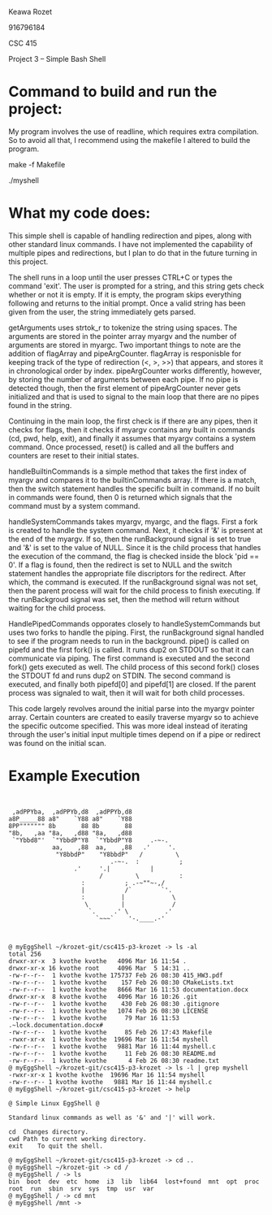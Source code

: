 Keawa Rozet

916796184

CSC 415

Project 3 – Simple Bash Shell



# Command to build and run the project:

My program involves the use of readline, which requires extra compilation. So to avoid all that, I recommend using the makefile I altered to build the program.

make -f Makefile

./myshell


# What my code does:

This simple shell is capable of handling redirection and pipes, along with other standard linux commands. I have not implemented the capability of multiple pipes and redirections, but I plan to do that in the future turning in this project.

The shell runs in a loop until the user presses CTRL+C or types the command &#39;exit&#39;.  The user is prompted for a string, and this string gets check whether or not it is empty. If it is empty, the program skips everything following and returns to the initial prompt. Once a valid string has been given from the user, the string immediately gets parsed.

getArguments uses strtok\_r to tokenize the string using spaces. The arguments are stored in the pointer array myargv and the number of arguments are stored in myargc. Two important things to note are the addition of flagArray and pipeArgCounter. flagArray is responisble for keeping track of the type of redirection (&lt;, &gt;, &gt;&gt;) that appears, and stores it in chronological order by index. pipeArgCounter works differently, however, by storing the number of arguments between each pipe. If no pipe is detected though, then the first element of pipeArgCounter never gets initialized and that is used to signal to the main loop that there are no pipes found in the string.

Continuing in the main loop, the first check is if there are any pipes, then it checks for flags, then it checks if myargv contains any built in commands (cd, pwd, help, exit), and finally it assumes that myargv contains a system command. Once processed, reset() is called and all the buffers and counters are reset to their initial states.

handleBuiltinCommands is a simple method that takes the first index of myargv and compares it to the builtinCommands array. If there is a match, then the switch statement handles the specific built in command. If no built in commands were found, then 0 is returned which signals that the command must by a system command.

handleSystemCommands takes myargv, myargc, and the flags. First a fork is created to handle the system command. Next, it checks if &#39;&amp;&#39; is present at the end of the myargv. If so, then the runBackground signal is set to true and &#39;&amp;&#39; is set to the value of NULL. Since it is the child process that handles the execution of the command, the flag is checked inside the block &#39;pid == 0&#39;. If a flag is found, then the redirect is set to NULL and the switch statement handles the appropriate file discriptors for the redirect. After which, the command is executed. If the runBackground signal was not set, then the parent process will wait for the child process to finish executing. If the runBackgroud signal was set, then the method will return without waiting for the child process.

HandlePipedCommands opporates closely to handleSystemCommands but uses two forks to handle the piping. First, the runBackground signal handled to see if the program needs to run in the background.  pipe() is called on pipefd and the first fork() is called. It runs dup2 on STDOUT so that it can communicate via piping. The first command is executed and the second fork() gets executed as well. The child process of this second fork() closes the STDOUT fd and runs dup2 on STDIN. The second command is executed, and finally both pipefd[0] and pipefd[1] are closed. If the parent process was signaled to wait, then it will wait for both child processes.

This code largely revolves around the initial parse into the myargv pointer array. Certain counters are created to easily traverse myargv so to achieve the specific outcome specified. This was more ideal instead of iterating through the user&#39;s initial input multiple times depend on if a pipe or redirect was found on the initial scan.


# Example Execution
```


 ,adPPYba,  ,adPPYb,d8  ,adPPYb,d8
a8P_____88 a8"    `Y88 a8"    `Y88
8PP""""""" 8b       88 8b       88
"8b,   ,aa "8a,   ,d88 "8a,   ,d88
 `"Ybbd8"'  `"YbbdP"Y8  `"YbbdP"Y8     .-~-.
            aa,    ,88  aa,    ,88   .'     '.
             "Y8bbdP"    "Y8bbdP"   /         \
              	            .-~-.  :           ;
		          .'     '.|           |
                         /         \           :
	                :           ; .-~""~-,/
	                |           /`        `'.
	                :          |             \
	                 \         |             /
	                  `.     .' \          .'
	                    `~~~`    '-.____.-'



@ myEggShell ~/krozet-git/csc415-p3-krozet -> ls -al
total 256
drwxr-xr-x  3 kvothe kvothe   4096 Mar 16 11:54 .
drwxr-xr-x 16 kvothe root     4096 Mar  5 14:31 ..
-rw-r--r--  1 kvothe kvothe 175737 Feb 26 08:30 415_HW3.pdf
-rw-r--r--  1 kvothe kvothe    157 Feb 26 08:30 CMakeLists.txt
-rw-r--r--  1 kvothe kvothe   8666 Mar 16 11:53 documentation.docx
drwxr-xr-x  8 kvothe kvothe   4096 Mar 16 10:26 .git
-rw-r--r--  1 kvothe kvothe    430 Feb 26 08:30 .gitignore
-rw-r--r--  1 kvothe kvothe   1074 Feb 26 08:30 LICENSE
-rw-r--r--  1 kvothe kvothe     79 Mar 16 11:53 .~lock.documentation.docx#
-rw-r--r--  1 kvothe kvothe     85 Feb 26 17:43 Makefile
-rwxr-xr-x  1 kvothe kvothe  19696 Mar 16 11:54 myshell
-rw-r--r--  1 kvothe kvothe   9881 Mar 16 11:44 myshell.c
-rw-r--r--  1 kvothe kvothe     11 Feb 26 08:30 README.md
-rw-r--r--  1 kvothe kvothe      4 Feb 26 08:30 readme.txt
@ myEggShell ~/krozet-git/csc415-p3-krozet -> ls -l | grep myshell
-rwxr-xr-x 1 kvothe kvothe  19696 Mar 16 11:54 myshell
-rw-r--r-- 1 kvothe kvothe   9881 Mar 16 11:44 myshell.c
@ myEggShell ~/krozet-git/csc415-p3-krozet -> help

@ Simple Linux EggShell @

Standard linux commands as well as '&' and '|' will work.

cd	Changes directory.
cwd	Path to current working directory.
exit	To quit the shell.

@ myEggShell ~/krozet-git/csc415-p3-krozet -> cd ..
@ myEggShell ~/krozet-git -> cd /
@ myEggShell / -> ls
bin  boot  dev	etc  home  i3  lib  lib64  lost+found  mnt  opt  proc  root  run  sbin	srv  sys  tmp  usr  var
@ myEggShell / -> cd mnt
@ myEggShell /mnt ->
```
